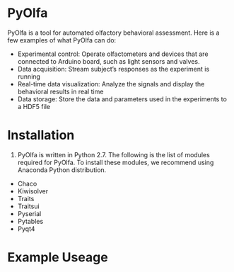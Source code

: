 # PyOlfa
PyOlfa is a tool for automated olfactory behavioral assessment. Here is a few examples of what PyOlfa can do:

*	Experimental control: Operate olfactometers and devices that are connected to Arduino board, such as light sensors and valves.
*	Data acquisition: Stream subject’s responses as the experiment is running
*	Real-time data visualization: Analyze the signals and display the behavioral results in real time 
*	Data storage: Store the data and parameters used in the experiments to a HDF5 file

# Installation
1.	PyOlfa is written in Python 2.7. The following is the list of modules required for PyOlfa. To install these modules, we recommend using Anaconda Python distribution.

*	Chaco
*	Kiwisolver
*	Traits
*	Traitsui
*	Pyserial
*	Pytables
*	Pyqt4

# Example Useage
